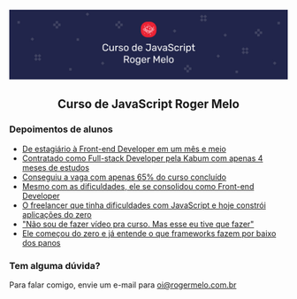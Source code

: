 ![](assets/banner-cjrm-readme.jpg)

<h2 align="center">
  Curso de JavaScript Roger Melo
</h2>

### Depoimentos de alunos

- [De estagiário à Front-end Developer em um mês e meio](https://youtu.be/IvG47ce4kz0)
- [Contratado como Full-stack Developer pela Kabum com apenas 4 meses de estudos](https://youtu.be/8nwGTNKa6gM)
- [Conseguiu a vaga com apenas 65% do curso concluído](https://drive.google.com/file/d/1gNQtRjsa3UHTxZp7-w3W6LM8x1q5q30J/view?usp=sharing)
- [Mesmo com as dificuldades, ele se consolidou como Front-end Developer](https://youtu.be/eBAav-o49vo)
- [O freelancer que tinha dificuldades com JavaScript e hoje constrói aplicações do zero](https://youtu.be/ohS6JsCmYys)
- ["Não sou de fazer vídeo pra curso. Mas esse eu tive que fazer"](https://youtu.be/tJ1hZGb0aOY)
- [Ele começou do zero e já entende o que frameworks fazem por baixo dos panos](https://youtu.be/oaANN2qb8dw)

### Tem alguma dúvida?

Para falar comigo, envie um e-mail para oi@rogermelo.com.br
